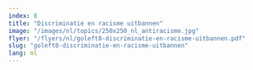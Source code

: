 ```yaml
---
index: 8
title: "Discriminatie en racisme uitbannen"
image: "/images/nl/topics/250x250_nl_antiracisme.jpg"
flyer: "/flyers/nl/goleft8-discriminatie-en-racisme-uitbannen.pdf"
slug: "goleft8-discriminatie-en-racisme-uitbannen"
lang: nl
---
```

